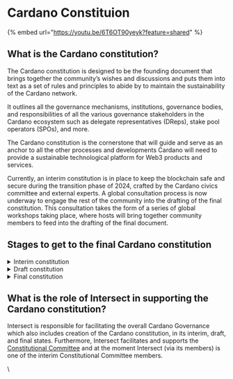 # Cardano Constituion

{% embed url="https://youtu.be/6T6OT90yeyk?feature=shared" %}

## What is the Cardano constitution?

The Cardano constitution is designed to be the founding document that brings together the community’s wishes and discussions and puts them into text as a set of rules and principles to abide by to maintain the sustainability of the Cardano network.&#x20;

It outlines all the governance mechanisms, institutions, governance bodies, and responsibilities of all the various governance stakeholders in the Cardano ecosystem such as delegate representatives (DReps), stake pool operators (SPOs), and more.

The Cardano constitution is the cornerstone that will guide and serve as an anchor to all the other processes and developments Cardano will need to provide a sustainable technological platform for Web3 products and services.&#x20;

Currently, an interim constitution is in place to keep the blockchain safe and secure during the transition phase of 2024, crafted by the Cardano civics committee and external experts. A global consultation process is now underway to engage the rest of the community into the drafting of the final constitution. This consultation takes the form of a series of global workshops taking place, where hosts will bring together community members to feed into the drafting of the final document.

## Stages to get to the final Cardano constitution



<details>

<summary>Interim constitution</summary>

In Q2 2024, the interim Cardano constitution will be published for community review and included in the genesis files when the community approves Chang update #1. The interim constitution is not a fully elaborated constitution, but a set of essential rules that are designed to ensure Cardano maintains stability during the interim period that Cardano’s governance will go through during 2024. The interim constitution will be interpreted by the interim constitutional committee who will vote on the constitutionality of governance actions (as described in CIP-1694).

</details>

<details>

<summary>Draft constitution</summary>

Later in Q2 of 2024, the drafting process will begin with the aim of moving towards a final version ratified later in the year. The draft will serve as the primary input to global community workshops throughout 2024. With community input, the Draft constitution may build upon the essential guardrails described in the Interim into a more detailed set of principles and rules. &#x20;

</details>

<details>

<summary>Final constitution</summary>

The final version of the constitution will be both ratified at a constitutional convention composed of community delegates, and voted on by ada holders and ratified using the on-chain mechanisms described in democratic consent. The final version of the constitution will, like the draft, set forth principles and rules for Cardano, but will be the version suggested by the community through a year long consultation process&#x20;

</details>

## What is the role of Intersect in supporting the Cardano constitution?

Intersect is responsible for facilitating the overall Cardano Governance which also includes creation of the Cardano constitution, in its interim, draft, and final states. Furthermore, Intersect facilitates and supports the [Constitutional Committee](../governance-roles/constitutional-committee.md) and at the moment Intersect (via its members) is one of the interim Constitutional Committee members.

\
